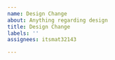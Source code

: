 ```yaml
---
name: Design Change
about: Anything regarding design
title: Design Change
labels: ''
assignees: itsmat32143

---
```



